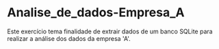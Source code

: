 # Analise_de_dados-Empresa_A
 Este exercício tema finalidade de extrair dados de um banco SQLite para realizar a análise dos dados da empresa 'A'.
